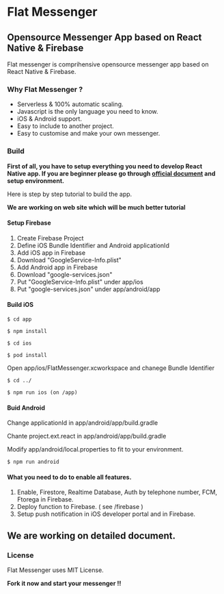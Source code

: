 
# Flat Messenger
## Opensource Messenger App based on React Native & Firebase 

Flat messenger is comprihensive opensource messenger app based on React Native & Firebase.

### Why Flat Messenger ?

- Serverless & 100% automatic scaling. 
- Javascript is the only language you need to know.
- iOS & Android support.
- Easy to include to another project.
- Easy to customise and make your own messenger.

### Build

**First of all, you have to setup everything you need to develop React Native app. If you are beginner please go through [official document](https://facebook.github.io/react-native/) and setup environment.**

Here is step by step tutorial to build the app.

**We are working on web site which will be much better tutorial**

#### Setup Firebase
1. Create Firebase Project
2. Define iOS Bundle Identifier and Android applicationId
3. Add iOS app in Firebase
4. Download "GoogleService-Info.plist"
5. Add Android app in Firebase 
6. Download "google-services.json"
7. Put "GoogleService-Info.plist" under app/ios
8. Put "google-services.json" under app/android/app

#### Build iOS

```$ cd app```

```$ npm install```

```$ cd ios```

```$ pod install```

Open app/ios/FlatMessenger.xcworkspace and chanege Bundle Identifier

```$ cd ../```

```$ npm run ios (on /app)```

#### Buid Android

Change applicationId in app/android/app/build.gradle

Chante project.ext.react in app/android/app/build.gradle

Modify app/android/local.properties to fit to your environment.

```$ npm run android```

#### What you need to do to enable all features.
1. Enable, Firestore, Realtime Database, Auth by telephone number, FCM, Ftorega in Firebase.
2. Deploy function to Firebase. ( see /firebase )
3. Setup push notification in iOS developer portal and in Firebase.

## We are working on detailed document.

### License
Flat Messenger uses MIT License.

**Fork it now and start your messenger !!**